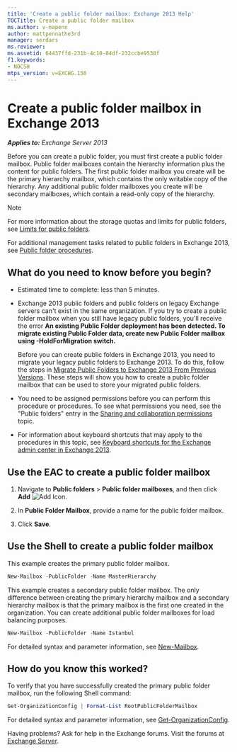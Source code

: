 ```yaml
---
title: 'Create a public folder mailbox: Exchange 2013 Help'
TOCTitle: Create a public folder mailbox
ms.author: v-mapenn
author: mattpennathe3rd
manager: serdars
ms.reviewer:
ms.assetid: 64437ffd-231b-4c10-84df-232ccbe9538f
f1.keywords:
- NOCSH
mtps_version: v=EXCHG.150
---
```


# Create a public folder mailbox in Exchange 2013

_**Applies to:** Exchange Server 2013_

Before you can create a public folder, you must first create a public folder mailbox. Public folder mailboxes contain the hierarchy information plus the content for public folders. The first public folder mailbox you create will be the primary hierarchy mailbox, which contains the only writable copy of the hierarchy. Any additional public folder mailboxes you create will be secondary mailboxes, which contain a read-only copy of the hierarchy.

> [!NOTE]
> For more information about the storage quotas and limits for public folders, see [Limits for public folders](limits-for-public-folders-exchange-2013-help.md).

For additional management tasks related to public folders in Exchange 2013, see [Public folder procedures](public-folder-procedures-exchange-2013-help.md).

## What do you need to know before you begin?

- Estimated time to complete: less than 5 minutes.

- Exchange 2013 public folders and public folders on legacy Exchange servers can't exist in the same organization. If you try to create a public folder mailbox when you still have legacy public folders, you'll receive the error **An existing Public Folder deployment has been detected. To migrate existing Public Folder data, create new Public Folder mailbox using -HoldForMigration switch.**

  Before you can create public folders in Exchange 2013, you need to migrate your legacy public folders to Exchange 2013. To do this, follow the steps in [Migrate Public Folders to Exchange 2013 From Previous Versions](https://docs.microsoft.com/previous-versions/exchange-server/exchange-150/jj150486(v=exchg.150)). These steps will show you how to create a public folder mailbox that can be used to store your migrated public folders.

- You need to be assigned permissions before you can perform this procedure or procedures. To see what permissions you need, see the "Public folders" entry in the [Sharing and collaboration permissions](sharing-and-collaboration-permissions-exchange-2013-help.md) topic.

- For information about keyboard shortcuts that may apply to the procedures in this topic, see [Keyboard shortcuts for the Exchange admin center in Exchange 2013](keyboard-shortcuts-in-the-exchange-admin-center-2013-help.md).

## Use the EAC to create a public folder mailbox

1. Navigate to **Public folders** \> **Public folder mailboxes**, and then click **Add** ![Add Icon](images/ITPro_EAC_AddIcon.gif).

2. In **Public Folder Mailbox**, provide a name for the public folder mailbox.

3. Click **Save**.

## Use the Shell to create a public folder mailbox

This example creates the primary public folder mailbox.

```powershell
New-Mailbox -PublicFolder -Name MasterHierarchy
```

This example creates a secondary public folder mailbox. The only difference between creating the primary hierarchy mailbox and a secondary hierarchy mailbox is that the primary mailbox is the first one created in the organization. You can create additional public folder mailboxes for load balancing purposes.

```powershell
New-Mailbox -PublicFolder -Name Istanbul
```

For detailed syntax and parameter information, see [New-Mailbox](https://docs.microsoft.com/powershell/module/exchange/new-mailbox).

## How do you know this worked?

To verify that you have successfully created the primary public folder mailbox, run the following Shell command:

```powershell
Get-OrganizationConfig | Format-List RootPublicFolderMailbox
```

For detailed syntax and parameter information, see [Get-OrganizationConfig](https://docs.microsoft.com/powershell/module/exchange/get-organizationconfig).

Having problems? Ask for help in the Exchange forums. Visit the forums at [Exchange Server](https://go.microsoft.com/fwlink/p/?linkId=60612).
